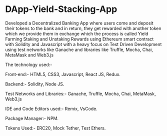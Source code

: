 # DApp-Yield-Stacking-App

Developed a Decentralized Banking App where users come and deposit their tokens to the bank and in return, they get rewarded with another token which we provide them in exchange which the process is called Yield Farming Staking and Unstaking Rewards using Ethereum smart contract with Solidity and Javascript with a heavy focus on Test Driven Development using test networks like Ganache and libraries like Truffle, Mocha, Chai, MetaMask and Web3.js  

The technology used:-  

Front-end:- HTML5, CSS3, Javascript, React JS, Redux.  

Backend:- Solidity, Node JS.  

Test Networks and Libraries:- Ganache, Truffle, Mocha, Chai, MetaMask, Web3.js  

IDE and Code Editors used:- Remix, VsCode.  

Package Manager:- NPM.  

Tokens Used:- ERC20, Mock Tether, Test Ethers.
